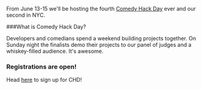 From June 13-15 we'll be hosting the fourth [Comedy Hack Day](http://comedyhackday.com) ever and our second in NYC.

###What is Comedy Hack Day?

Developers and comedians spend a weekend building projects together. On Sunday night the finalists demo their projects to our panel of judges and a whiskey-filled audience. It's awesome.


### Registrations are open!
Head [here](http://bit.ly/1m8AGWx) to sign up for CHD!